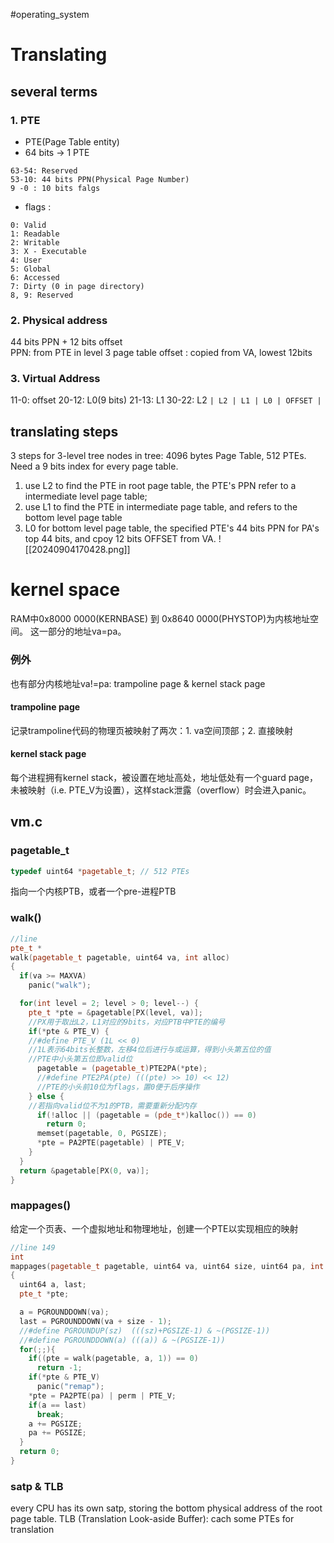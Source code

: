 #operating_system
# Translating
## several terms
### 1. PTE
- PTE(Page Table entity)
- 64 bits -> 1 PTE
```
63-54: Reserved
53-10: 44 bits PPN(Physical Page Number)
9 -0 : 10 bits falgs
```
- flags :
```
0: Valid
1: Readable
2: Writable
3: X - Executable
4: User
5: Global
6: Accessed
7: Dirty (0 in page directory)
8, 9: Reserved
```

### 2. Physical address
44 bits PPN + 12 bits offset    
PPN: from PTE in level 3 page table
offset : copied from VA, lowest 12bits

### 3. Virtual Address
11-0: offset
20-12: L0(9 bits)
21-13: L1
30-22: L2
`| L2 | L1 | L0 | OFFSET |`

## translating steps
3 steps for 3-level tree
nodes in tree: 4096 bytes Page Table, 512 PTEs. Need a 9 bits index for every page table.
1. use L2 to find the PTE in root page table, the PTE's PPN refer to a intermediate level page table;
2. use L1 to find the PTE in intermediate page table, and refers to the bottom level page table
3. L0 for bottom level page table, the specified PTE's 44 bits PPN for PA's top 44 bits, and cpoy 12 bits OFFSET from VA.
![[20240904170428.png]]

# kernel space
RAM中0x8000 0000(KERNBASE) 到 0x8640 0000(PHYSTOP)为内核地址空间。
这一部分的地址va=pa。
### 例外
也有部分内核地址va!=pa: trampoline page & kernel stack page
#### trampoline page
记录trampoline代码的物理页被映射了两次：1. va空间顶部；2. 直接映射
#### kernel stack page
每个进程拥有kernel stack，被设置在地址高处，地址低处有一个guard page， 未被映射（i.e. PTE_V为设置），这样stack泄露（overflow）时会进入panic。


## vm.c
### pagetable_t
```cpp
typedef uint64 *pagetable_t; // 512 PTEs
```
指向一个内核PTB，或者一个pre-进程PTB
### walk()
```cpp
//line 
pte_t *
walk(pagetable_t pagetable, uint64 va, int alloc)
{
  if(va >= MAXVA)
    panic("walk");

  for(int level = 2; level > 0; level--) {
    pte_t *pte = &pagetable[PX(level, va)];
    //PX用于取出L2，L1对应的9bits，对应PTB中PTE的编号
    if(*pte & PTE_V) {
    //#define PTE_V (1L << 0) 
    //1L表示64bits长整数，左移4位后进行与或运算，得到小头第五位的值
    //PTE中小头第五位即valid位
      pagetable = (pagetable_t)PTE2PA(*pte);
      //#define PTE2PA(pte) (((pte) >> 10) << 12)
      //PTE的小头前10位为flags，置0便于后序操作
    } else {
    //若指向valid位不为1的PTB，需要重新分配内存
      if(!alloc || (pagetable = (pde_t*)kalloc()) == 0)
        return 0;
      memset(pagetable, 0, PGSIZE);
      *pte = PA2PTE(pagetable) | PTE_V;
    }
  }
  return &pagetable[PX(0, va)];
}
```

### mappages()
给定一个页表、一个虚拟地址和物理地址，创建一个PTE以实现相应的映射
```cpp
//line 149
int
mappages(pagetable_t pagetable, uint64 va, uint64 size, uint64 pa, int perm)
{
  uint64 a, last;
  pte_t *pte;

  a = PGROUNDDOWN(va);
  last = PGROUNDDOWN(va + size - 1);
  //#define PGROUNDUP(sz)  (((sz)+PGSIZE-1) & ~(PGSIZE-1))
  //#define PGROUNDDOWN(a) (((a)) & ~(PGSIZE-1))
  for(;;){
    if((pte = walk(pagetable, a, 1)) == 0)
      return -1;
    if(*pte & PTE_V)
      panic("remap");
    *pte = PA2PTE(pa) | perm | PTE_V;
    if(a == last)
      break;
    a += PGSIZE;
    pa += PGSIZE;
  }
  return 0;
}
```
### satp & TLB
every CPU has its own satp, storing the bottom physical address of the root page table.
TLB (Translation Look-aside Buffer): cach some PTEs for translation

### 